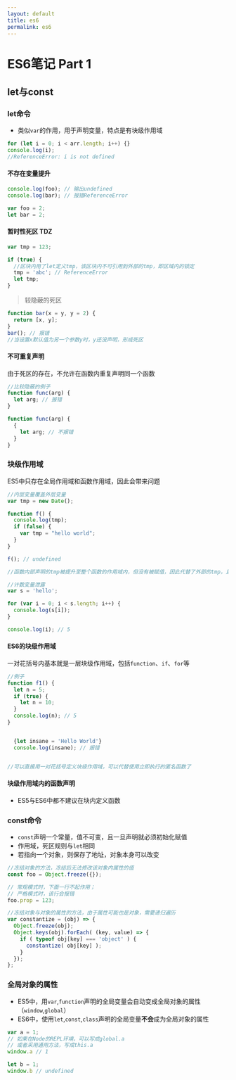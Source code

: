 ```yaml
---
layout: default
title: es6
permalink: es6
---
```

# ES6笔记 Part 1

## let与const

### let命令

* 类似`var`的作用，用于声明变量，特点是有块级作用域

```javascript
for (let i = 0; i < arr.length; i++) {}
console.log(i);
//ReferenceError: i is not defined
```

#### 不存在变量提升
```javascript
console.log(foo); // 输出undefined
console.log(bar); // 报错ReferenceError

var foo = 2;
let bar = 2;
```

#### 暂时性死区 TDZ
```javascript
var tmp = 123;

if (true) {
  //区块内用了let定义tmp，该区块内不可引用到外部的tmp，即区域内的锁定
  tmp = 'abc'; // ReferenceError
  let tmp;
}
```
> 较隐蔽的死区
```javascript
function bar(x = y, y = 2) {
  return [x, y];
}
bar(); // 报错
//当设置x默认值为另一个参数y时，y还没声明，形成死区
```

#### 不可重复声明
由于死区的存在，不允许在函数内重复声明同一个函数
```javascript
//比较隐蔽的例子
function func(arg) {
  let arg; // 报错
}

function func(arg) {
  {
    let arg; // 不报错
  }
}
```

### 块级作用域
ES5中只存在全局作用域和函数作用域，因此会带来问题
```javascript
//内层变量覆盖外层变量
var tmp = new Date();

function f() {
  console.log(tmp);
  if (false) {
    var tmp = "hello world";
  }
}

f(); // undefined

//函数内部声明的tmp被提升至整个函数的作用域内，但没有被赋值，因此代替了外部的tmp，且为undefined
```

```javascript
//计数变量泄露
var s = 'hello';

for (var i = 0; i < s.length; i++) {
  console.log(s[i]);
}

console.log(i); // 5

```

#### ES6的块级作用域
一对花括号内基本就是一层块级作用域，包括`function`、`if`、`for`等
```javascript
//例子
function f1() {
  let n = 5;
  if (true) {
    let n = 10;
  }
  console.log(n); // 5
}


  {let insane = 'Hello World'}
  console.log(insane); // 报错


//可以直接用一对花括号定义块级作用域，可以代替使用立即执行的匿名函数了
```

#### 块级作用域内的函数声明
* ES5与ES6中都不建议在块内定义函数

### const命令
* `const`声明一个常量，值不可变，且一旦声明就必须初始化赋值
* 作用域，死区规则与`let`相同
* 若指向一个对象，则保存了地址，对象本身可以改变
```javascript
//冻结对象的方法，冻结后无法修改该对象内属性的值
const foo = Object.freeze({});

// 常规模式时，下面一行不起作用；
// 严格模式时，该行会报错
foo.prop = 123;

//冻结对象与对象的属性的方法，由于属性可能也是对象，需要递归遍历
var constantize = (obj) => {
  Object.freeze(obj);
  Object.keys(obj).forEach( (key, value) => {
    if ( typeof obj[key] === 'object' ) {
      constantize( obj[key] );
    }
  });
};
```

### 全局对象的属性
* ES5中，用`var`,`function`声明的全局变量会自动变成全局对象的属性（`window`,`global`）
* ES6中，使用`let`,`const`,`class`声明的全局变量**不会**成为全局对象的属性
```javascript
var a = 1;
// 如果在Node的REPL环境，可以写成global.a
// 或者采用通用方法，写成this.a
window.a // 1

let b = 1;
window.b // undefined
```
